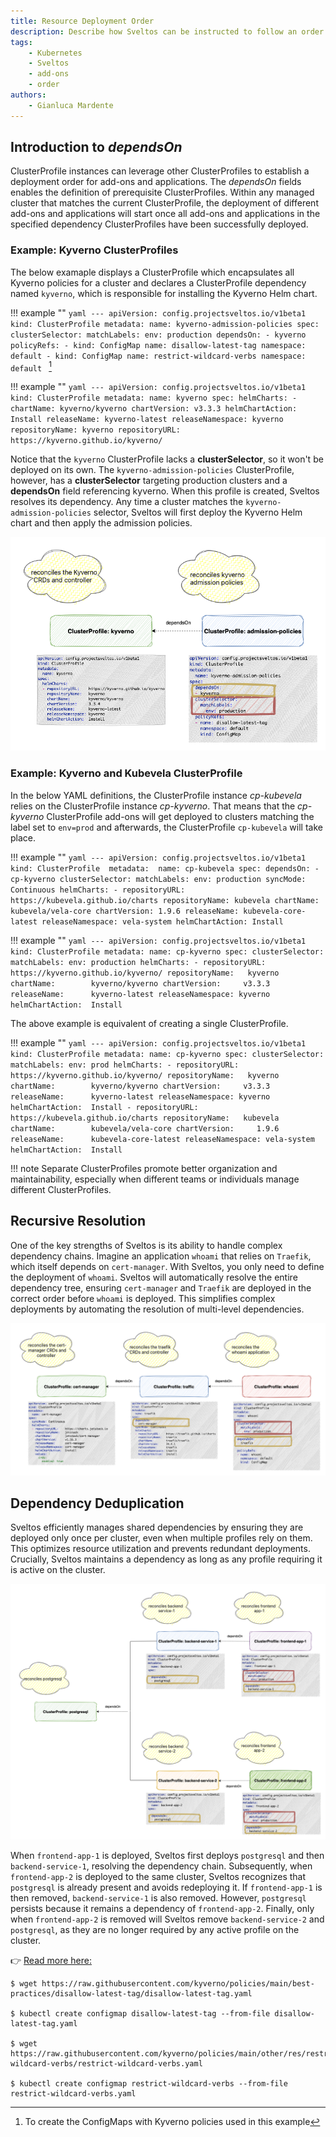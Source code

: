```yaml
---
title: Resource Deployment Order
description: Describe how Sveltos can be instructed to follow an order when deploying resources
tags:
    - Kubernetes
    - Sveltos
    - add-ons
    - order
authors:
    - Gianluca Mardente
---
```


## Introduction to _dependsOn_

ClusterProfile instances can leverage other ClusterProfiles to establish a deployment order for add-ons and applications. The *dependsOn* fields enables the definition of prerequisite ClusterProfiles. Within any managed cluster that matches the current ClusterProfile, the deployment of different add-ons and applications will start once all add-ons and applications in the specified dependency ClusterProfiles have been successfully deployed.

### Example: Kyverno ClusterProfiles

The below examaple displays a ClusterProfile which encapsulates all Kyverno policies for a cluster and declares a ClusterProfile dependency named `kyverno`, which is responsible for installing the Kyverno Helm chart.

!!! example ""
    ```yaml
    ---
      apiVersion: config.projectsveltos.io/v1beta1
      kind: ClusterProfile
      metadata:
        name: kyverno-admission-policies
      spec:
        clusterSelector:
          matchLabels:
            env: production
        dependsOn:
        - kyverno
        policyRefs:
        - kind: ConfigMap
          name: disallow-latest-tag
          namespace: default
        - kind: ConfigMap
          name: restrict-wildcard-verbs
          namespace: default
    ```
[^1]

!!! example ""
    ```yaml
      ---
      apiVersion: config.projectsveltos.io/v1beta1
      kind: ClusterProfile
      metadata:
        name: kyverno
      spec:
        helmCharts:
        - chartName: kyverno/kyverno
          chartVersion: v3.3.3
          helmChartAction: Install
          releaseName: kyverno-latest
          releaseNamespace: kyverno
          repositoryName: kyverno
          repositoryURL: https://kyverno.github.io/kyverno/
    ```

Notice that the `kyverno` ClusterProfile lacks a **clusterSelector**, so it won't be deployed on its own. The `kyverno-admission-policies` ClusterProfile, however, has a **clusterSelector** targeting production clusters and a **dependsOn** field referencing kyverno. When this profile is created, Sveltos resolves its dependency. Any time a cluster matches the `kyverno-admission-policies` selector, Sveltos will first deploy the Kyverno Helm chart and then apply the admission policies.

![Dependencies](../assets/kyverno-dependencies.png)

### Example: Kyverno and Kubevela ClusterProfile

In the below YAML definitions, the ClusterProfile instance *cp-kubevela* relies on the ClusterProfile instance *cp-kyverno*. That means that the *cp-kyverno* ClusterProfile add-ons will get deployed to clusters matching the label set to `env=prod` and afterwards, the ClusterProfile `cp-kubevela` will take place.

!!! example ""
    ```yaml
    ---
    apiVersion: config.projectsveltos.io/v1beta1
    kind: ClusterProfile 
    metadata: 
      name: cp-kubevela
    spec:
      dependsOn:
      - cp-kyverno
      clusterSelector:
        matchLabels:
          env: production
      syncMode: Continuous
      helmCharts:
      - repositoryURL: https://kubevela.github.io/charts
        repositoryName: kubevela
        chartName: kubevela/vela-core
        chartVersion: 1.9.6
        releaseName: kubevela-core-latest
        releaseNamespace: vela-system
        helmChartAction: Install
    ```

!!! example ""
    ```yaml
    ---
    apiVersion: config.projectsveltos.io/v1beta1
    kind: ClusterProfile
    metadata:
      name: cp-kyverno
    spec:
      clusterSelector:
        matchLabels:
          env: production
      helmCharts:
      - repositoryURL:    https://kyverno.github.io/kyverno/
        repositoryName:   kyverno
        chartName:        kyverno/kyverno
        chartVersion:     v3.3.3
        releaseName:      kyverno-latest
        releaseNamespace: kyverno
        helmChartAction:  Install
    ```

The above example is equivalent of creating a single ClusterProfile. 

!!! example ""
    ```yaml
    ---
    apiVersion: config.projectsveltos.io/v1beta1
    kind: ClusterProfile
    metadata:
      name: cp-kyverno
    spec:
      clusterSelector:
        matchLabels:
          env: prod
      helmCharts:
      - repositoryURL:    https://kyverno.github.io/kyverno/
        repositoryName:   kyverno
        chartName:        kyverno/kyverno
        chartVersion:     v3.3.3
        releaseName:      kyverno-latest
        releaseNamespace: kyverno
        helmChartAction:  Install
      - repositoryURL:    https://kubevela.github.io/charts
        repositoryName:   kubevela
        chartName:        kubevela/vela-core
        chartVersion:     1.9.6
        releaseName:      kubevela-core-latest
        releaseNamespace: vela-system
        helmChartAction:  Install
    ```

!!! note
    Separate ClusterProfiles promote better organization and maintainability, especially when different teams or individuals manage different ClusterProfiles.


## Recursive Resolution

One of the key strengths of Sveltos is its ability to handle complex dependency chains. Imagine an application `whoami` that relies on `Traefik`, which itself depends on `cert-manager`. With Sveltos, you only need to define the deployment of `whoami`. Sveltos will automatically resolve the entire dependency tree, ensuring `cert-manager` and `Traefik` are deployed in the correct order before `whoami` is deployed. This simplifies complex deployments by automating the resolution of multi-level dependencies.

![Recursive Resolution](../assets/dependency-chain.png)

## Dependency Deduplication

Sveltos efficiently manages shared dependencies by ensuring they are deployed only once per cluster, even when multiple profiles rely on them. This optimizes resource utilization and prevents redundant deployments. Crucially, Sveltos maintains a dependency as long as any profile requiring it is active on the cluster.

![Dependency Deduplication](../assets/dependency-deduplication.png)

When `frontend-app-1` is deployed, Sveltos first deploys `postgresql` and then `backend-service-1`, resolving the dependency chain. Subsequently, when `frontend-app-2` is deployed to the same cluster, Sveltos recognizes that `postgresql` is already present and avoids redeploying it. If `frontend-app-1` is then removed, `backend-service-1` is also removed. However, `postgresql` persists because it remains a dependency of `frontend-app-2`. Finally, only when `frontend-app-2` is removed will Sveltos remove `backend-service-2` and `postgresql`, as they are no longer required by any active profile on the cluster.

👉 [Read more here:](https://github.com/gianlucam76/devops-tutorial/tree/main/application-dependencies)


[^1]: To create the ConfigMaps with Kyverno policies used in this example
```
$ wget https://raw.githubusercontent.com/kyverno/policies/main/best-practices/disallow-latest-tag/disallow-latest-tag.yaml

$ kubectl create configmap disallow-latest-tag --from-file disallow-latest-tag.yaml

$ wget https://raw.githubusercontent.com/kyverno/policies/main/other/res/restrict-wildcard-verbs/restrict-wildcard-verbs.yaml

$ kubectl create configmap restrict-wildcard-verbs --from-file restrict-wildcard-verbs.yaml
```
